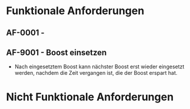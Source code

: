 # Funktionale Anforderungen

## AF-0001 -

## AF-9001 - Boost einsetzen

- Nach eingesetztem Boost kann nächster Boost erst wieder eingesetzt werden, nachdem die Zeit vergangen ist, die der Boost erspart hat.

# Nicht Funktionale Anforderungen
